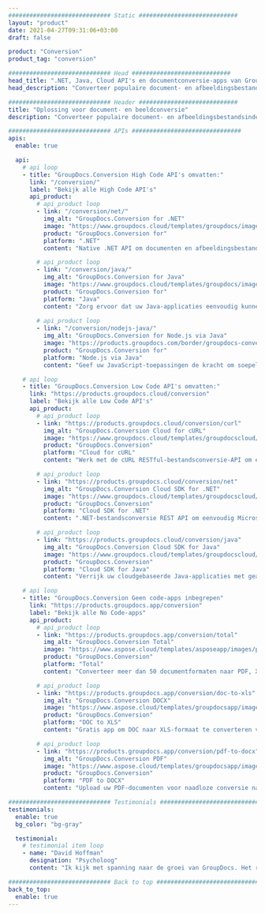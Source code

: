 ```yaml
---
############################# Static ############################
layout: "product"
date: 2021-04-27T09:31:06+03:00
draft: false

product: "Conversion"
product_tag: "conversion"

############################# Head ############################
head_title: ".NET, Java, Cloud API's en documentconversie-apps van GroupDocs"
head_description: "Converteer populaire document- en afbeeldingsbestandsindelingen op elk platform met app- en API-gebaseerde oplossingen."

############################# Header ############################
title: "Oplossing voor document- en beeldconversie"
description: "Converteer populaire document- en afbeeldingsbestandsindelingen op elk platform met app- en API-gebaseerde oplossingen."

############################# APIs ###############################
apis:
  enable: true

  api:
    # api loop
    - title: "GroupDocs.Conversion High Code API's omvatten:"
      link: "/conversion/"
      label: "Bekijk alle High Code API's"
      api_product:
        # api_product loop
        - link: "/conversion/net/"
          img_alt: "GroupDocs.Conversion for .NET"
          image: "https://www.groupdocs.cloud/templates/groupdocs/images/product-logos/groupdocs-conversion-net.png"
          product: "GroupDocs.Conversion for"
          platform: ".NET"
          content: "Native .NET API om documenten en afbeeldingsbestandsformaten nauwkeurig te converteren naar elk type .NET-toepassing. Ondersteunt het toevoegen van afbeeldingswatermerken tijdens de conversie."

        # api_product loop
        - link: "/conversion/java/"
          img_alt: "GroupDocs.Conversion for Java"
          image: "https://www.groupdocs.cloud/templates/groupdocs/images/product-logos/groupdocs-conversion-java.png"
          product: "GroupDocs.Conversion for"
          platform: "Java"
          content: "Zorg ervoor dat uw Java-applicaties eenvoudig kunnen converteren tussen alle industriestandaard documentformaten, waaronder Microsoft Office, PDF, HTML, afbeeldingen en vele andere."
        
        # api_product loop
        - link: "/conversion/nodejs-java/"
          img_alt: "GroupDocs.Conversion for Node.js via Java"
          image: "https://products.groupdocs.com/border/groupdocs-conversion-nodejs-java.svg"
          product: "GroupDocs.Conversion for"
          platform: "Node.js via Java"
          content: "Geef uw JavaScript-toepassingen de kracht om soepel om te gaan met conversies tussen alle belangrijke documentindelingen, zoals Microsoft Office, PDF, HTML, afbeeldingen en meer."

    # api loop
    - title: "GroupDocs.Conversion Low Code API's omvatten:"
      link: "https://products.groupdocs.cloud/conversion"
      label: "Bekijk alle Low Code API's"
      api_product:
        # api_product loop
        - link: "https://products.groupdocs.cloud/conversion/curl"
          img_alt: "GroupDocs.Conversion Cloud for cURL"
          image: "https://www.groupdocs.cloud/templates/groupdocscloud/images/sdk/272x272/groupdocs_conversion-for-curl.png"
          product: "GroupDocs.Conversion"
          platform: "Cloud for cURL"
          content: "Werk met de cURL RESTful-bestandsconversie-API om eenvoudig Microsoft Office, PDF, e-mail, project, HTML en andere veelgebruikte bestandsindelingen in uw toepassingen te converteren."

        # api_product loop
        - link: "https://products.groupdocs.cloud/conversion/net"
          img_alt: "GroupDocs.Conversion Cloud SDK for .NET"
          image: "https://www.groupdocs.cloud/templates/groupdocscloud/images/sdk/272x272/groupdocs_conversion-for-net.png"
          product: "GroupDocs.Conversion"
          platform: "Cloud SDK for .NET"
          content: ".NET-bestandsconversie REST API om eenvoudig Microsoft Office, PDF, E-mail, Project, HTML en andere veelgebruikte bestandsindelingen op elk platform te converteren met Cloud SDK."

        # api_product loop
        - link: "https://products.groupdocs.cloud/conversion/java"
          img_alt: "GroupDocs.Conversion Cloud SDK for Java"
          image: "https://www.groupdocs.cloud/templates/groupdocscloud/images/sdk/272x272/groupdocs_conversion-for-java.png"
          product: "GroupDocs.Conversion"
          platform: "Cloud SDK for Java"
          content: "Verrijk uw cloudgebaseerde Java-applicaties met geavanceerde documentconversiefuncties op elk platform dat REST-API's kan aanroepen."

    # api loop
    - title: "GroupDocs.Conversion Geen code-apps inbegrepen"
      link: "https://products.groupdocs.app/conversion"
      label: "Bekijk alle No Code-apps"
      api_product:
        # api_product loop
        - link: "https://products.groupdocs.app/conversion/total"
          img_alt: "GroupDocs.Conversion Total"
          image: "https://www.aspose.cloud/templates/asposeapp/images/products/logo/aspose_conversion-app.png"
          product: "GroupDocs.Conversion"
          platform: "Total"
          content: "Converteer meer dan 50 documentformaten naar PDF, XLSX, DOCX, XPS, HTML en meer."

        # api_product loop
        - link: "https://products.groupdocs.app/conversion/doc-to-xls"
          img_alt: "GroupDocs.Conversion DOCX"
          image: "https://www.aspose.cloud/templates/groupdocsapp/images/products/logo/groupdocs_words-app.png"
          product: "GroupDocs.Conversion"
          platform: "DOC to XLS"
          content: "Gratis app om DOC naar XLS-formaat te converteren vanuit elke webbrowser."

        # api_product loop
        - link: "https://products.groupdocs.app/conversion/pdf-to-docx"
          img_alt: "GroupDocs.Conversion PDF"
          image: "https://www.aspose.cloud/templates/groupdocsapp/images/products/logo/groupdocs_pdf-app.png"
          product: "GroupDocs.Conversion"
          platform: "PDF to DOCX"
          content: "Upload uw PDF-documenten voor naadloze conversie naar Word (DOCX)-formaat."

############################# Testimonials ###############################
testimonials:
  enable: true
  bg_color: "bg-gray"

  testimonial:
    # testimonial item loop
    - name: "David Hoffman"
      designation: "Psycholoog"
      content: "Ik kijk met spanning naar de groei van GroupDocs. Het reactievermogen van uw volledige team heeft me enorm geholpen, als ik met iemand bij GroupDocs praat, kan ik garanderen dat er iemand luistert en dingen voor elkaar krijgt."

############################# Back to top ###############################
back_to_top:
  enable: true
---
```

